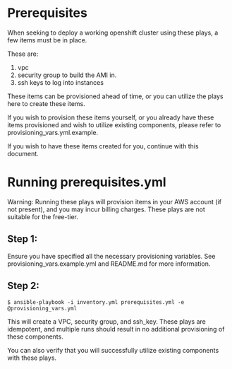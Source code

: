 # Prerequisites

When seeking to deploy a working openshift cluster using these plays, a few
items must be in place.

These are:

1) vpc
2) security group to build the AMI in.
3) ssh keys to log into instances

These items can be provisioned ahead of time, or you can utilize the plays here
to create these items.

If you wish to provision these items yourself, or you already have these items
provisioned and wish to utilize existing components, please refer to
provisioning_vars.yml.example.

If you wish to have these items created for you, continue with this document.

# Running prerequisites.yml

Warning:  Running these plays will provision items in your AWS account (if not
present), and you may incur billing charges.  These plays are not suitable
for the free-tier.

## Step 1:
Ensure you have specified all the necessary provisioning variables.  See
provisioning_vars.example.yml and README.md for more information.

## Step 2:
```
$ ansible-playbook -i inventory.yml prerequisites.yml -e @provisioning_vars.yml
```

This will create a VPC, security group, and ssh_key.  These plays are idempotent,
and multiple runs should result in no additional provisioning of these components.

You can also verify that you will successfully utilize existing components with
these plays.
